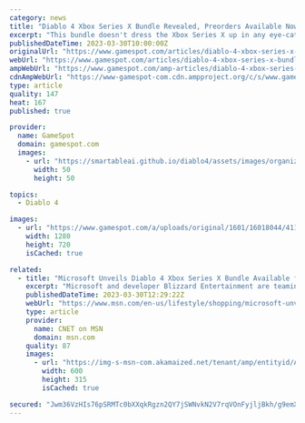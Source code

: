 ```yaml
---
category: news
title: "Diablo 4 Xbox Series X Bundle Revealed, Preorders Available Now"
excerpt: "This bundle doesn't dress the Xbox Series X up in any eye-catching colors, but the retail box does feature Diablo IV antagonist Lilith as she glares into your soul. It's a very ni ..."
publishedDateTime: 2023-03-30T10:00:00Z
originalUrl: "https://www.gamespot.com/articles/diablo-4-xbox-series-x-bundle-revealed-preorders-available-now/1100-6512834/"
webUrl: "https://www.gamespot.com/articles/diablo-4-xbox-series-x-bundle-revealed-preorders-available-now/1100-6512834/"
ampWebUrl: "https://www.gamespot.com/amp-articles/diablo-4-xbox-series-x-bundle-revealed-preorders-available-now/1100-6512834/"
cdnAmpWebUrl: "https://www-gamespot-com.cdn.ampproject.org/c/s/www.gamespot.com/amp-articles/diablo-4-xbox-series-x-bundle-revealed-preorders-available-now/1100-6512834/"
type: article
quality: 147
heat: 167
published: true

provider:
  name: GameSpot
  domain: gamespot.com
  images:
    - url: "https://smartableai.github.io/diablo4/assets/images/organizations/gamespot.com-50x50.jpg"
      width: 50
      height: 50

topics:
  - Diablo 4

images:
  - url: "https://www.gamespot.com/a/uploads/original/1601/16018044/4118556-diablo-4-xbox.jpg"
    width: 1280
    height: 720
    isCached: true

related:
  - title: "Microsoft Unveils Diablo 4 Xbox Series X Bundle Available for Preorder"
    excerpt: "Microsoft and developer Blizzard Entertainment are teaming up for a special Xbox bundle ahead of highly-anticipated release of Diablo 4. The Diablo 4 Xbox Series Bundle is available for preorder ..."
    publishedDateTime: 2023-03-30T12:29:22Z
    webUrl: "https://www.msn.com/en-us/lifestyle/shopping/microsoft-unveils-diablo-4-xbox-series-x-bundle-available-for-preorder/ar-AA19hu2u"
    type: article
    provider:
      name: CNET on MSN
      domain: msn.com
    quality: 87
    images:
      - url: "https://img-s-msn-com.akamaized.net/tenant/amp/entityid/AA19hIfs.img?h=315&w=600&m=6&q=60&o=t&l=f&f=jpg&x=812&y=221"
        width: 600
        height: 315
        isCached: true

secured: "Jwm36VzHIs76pSRMTc0bXXqkRgzn2QY7jSWNvkN2V7rqVOnFyjljBkh/g9emXrmJi6BHd50fbhlBv5k6YcMVzlE2SnKV4St1hZ9y7PnmTekERXfKViimipj6Gt03zBcVXdFRJR6p/pEJvq1A+DzHtAQv9R33YUBz6l1iYz4HEaETFvRLS9rP31MnfRLDrm7fxxMlEzr4/vGRw3OLK6nbnYYwV6zU2mgmGA5coDi214AhulSI/nXHGBBFKkAEDT9OHkSkqrGWnv/k9MI45cZnX0TVLyWD/bcxsJ5g6PvyrCCFYp2UzxYBobsaVxyXNPwQF6iLxtecMX+4ONuwV28ro1IGP0ZRREjNipq1vPwEbSI=;iOuXDazD0PQKzQFXYpvi4A=="
---
```


